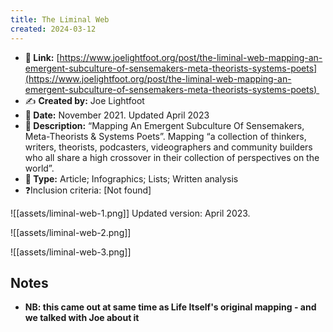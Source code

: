 ```yaml
---
title: The Liminal Web
created: 2024-03-12
---
```

- **🔗 Link:** [https://www.joelightfoot.org/post/the-liminal-web-mapping-an-emergent-subculture-of-sensemakers-meta-theorists-systems-poets](https://www.joelightfoot.org/post/the-liminal-web-mapping-an-emergent-subculture-of-sensemakers-meta-theorists-systems-poets) 
- ✍️ **Created by:** Joe Lightfoot
- **📅 Date:** November 2021. Updated April 2023
- **📃 Description:** “Mapping An Emergent Subculture Of Sensemakers, Meta-Theorists & Systems Poets”. Mapping “a collection of thinkers, writers, theorists, podcasters, videographers and community builders who all share a high crossover in their collection of perspectives on the world”.
- **🎨 Type:** Article; Infographics; Lists; Written analysis
- ❓Inclusion criteria: \[Not found\]

![[assets/liminal-web-1.png]]
Updated version: April 2023. 

![[assets/liminal-web-2.png]]

![[assets/liminal-web-3.png]]

## Notes

- **NB: this came out at same time as Life Itself's  original mapping - and we talked with Joe about it**